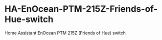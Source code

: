 # HA-EnOcean-PTM-215Z-Friends-of-Hue-switch
Home Assistant EnOcean PTM 215Z (Friends of Hue) switch
